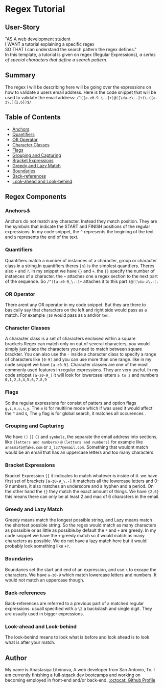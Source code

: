 # Regex Tutorial

## User-Story

"AS A web development student <br>
I WANT a tutorial explaining a specific regex <br>
SO THAT I can understand the search pattern the regex defines."
<br>
In this template, a tutorial is given on regex (Regular Expressions),
_a series of special characters that define a search pattern_. <br>

## Summary

The regex I will be describing here will be going over the expressions on how to validate a users email address. Here is the code snippet that will be used to validate the email address:
`/^([a-z0-9_\.-]+)@([\da-z\.-]+)\.([a-z\.]{2,6})$/`

## Table of Contents

- [Anchors](#anchors)
- [Quantifiers](#quantifiers)
- [OR Operator](#or-operator)
- [Character Classes](#character-classes)
- [Flags](#flags)
- [Grouping and Capturing](#grouping-and-capturing)
- [Bracket Expressions](#bracket-expressions)
- [Greedy and Lazy Match](#greedy-and-lazy-match)
- [Boundaries](#boundaries)
- [Back-references](#back-references)
- [Look-ahead and Look-behind](#look-ahead-and-look-behind)

## Regex Components

### Anchors:anchor:

Anchors do not match any character. Instead they match position. They are the symbols that indicate the START and FINISH positions of the regular expressions. In my code snippet, the `^` represents the begining of the text and `$` represents the end of the text.

### Quantifiers

Quantifiers match a number of instances of a character, group or character class in a string.In quantifiers theres `{n}` is the simplest quantfiers. Theres also `+` and `?`. In my snippet we have `{}` and `+`. the `{}` specify the number of instances of a character. the `+` attaches one a regex section to the next part of the sequence. So `/^([a-z0-9_\.-]+` attaches it to this part `)@([\da-z\.-]`.

### OR Operator

There arent any OR operator in my code snippet. But they are there to basically say that characters on the left and right side would pass as a match. For example `|10` would pass as `5` and/or `ten`.

### Character Classes

A character class is a set of characters enclosed within a square brackets.Regex can match only on out of several characters, you would simply just place the characters you need to match between square brackter. You can also use the `-` inside a character class to specify a range of characters like `[0-9]` and you can use more than one range. like in my code snippet we have `[a-z0-9]`. Character classes are one of the most commonly used features in regular expressions. They are very useful. In my code snippet `[a-z0-9_]` it will look for lowercase letters `a to z` and numbers `0,1,2,3,4,5,6,7,8,9`

### Flags

So the regular expressions for consist of patters and option flags `g,i,m,u,s,y`. The `m` is for multiline mode which if was used it would affect the `^` and `$`, The `g` flag is for global search, it matches all occurences .

### Grouping and Capturing

We have `()` `[]` `{}` and `symbols`, the separate the email address into sections, like `(letters and numbers)` `@` `(letters and numbers)` for example like `anasmi45@fake.com` or `3_l577@email.com`. Something that wouldnt match would be an email that has an uppercase letters and too many characters.

### Bracket Expressions

Bracket Expression `[]` it indicates to match whatever is inside of it. we have first set of brackets `[a-z0-9_\.-]` it matchets all the lowercase letters and 0-9 numbers, it also matches an underscore and a hyphen and a period. On the other hand the `{}` they match the exact amount of things. We have `{2,6}` this means there can only be at least 2 and mac of 6 characters in the email.

### Greedy and Lazy Match

Greedy means match the longest possible string, and Lazy means match the shortest possible string. So the regex would match as many characters as posssible or as little as possible.by default the `*` and `+` are greedy. In my code snippet we have the `+` greedy match so it would match as many characters as possible. We do not have a lazy match here but it would probably look something like `+?`.

### Boundaries

Boundaries set the start and end of an expression, and use `\` to excape the characters. We have `a-z0-9` which match lowercase letters and numbers. It would not match an uppercase though.

### Back-references

Back-references are referred to a previous part of a matched regular expressions. usuall specified with a `\2` a backslash and single digit. They are usually used in bigger expressions.

### Look-ahead and Look-behind

The look-behind means to look what is before and look ahead is to look what is after your match.

## Author

My name is Anastasiya Litvinova, A web developer from San Antonio, Tx.
I am currently finishing a full-stqack dev bootcamps and working on becoming employed in front-end and/or back-end.
[ :octocat: Github Profile](https://github.com/Anitinky13)
